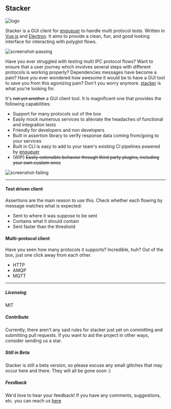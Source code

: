 ## Stacker

![logo](https://raw.githubusercontent.com/lopidio/stacker/master/build/logo-small.png)

Stacker is a GUI client for [enqueuer](https://enqueuer-land.github.io/enqueuer/) to handle multi protocol tests.
Written in [Vue.js](https://vuejs.org) and [Electron](https://electronjs.org).
It aims to provide a clean, fun, and good looking interface for interacting with polyglot flows.

![screenshot-passing](https://raw.githubusercontent.com/lopidio/stacker/master/docs/img/http-passing-test.png)

Have you ever struggled with testing multi IPC protocol flows?
Want to ensure that a user journey which involves several steps with different protocols is working properly?
Dependencies messages have become a pain?
Have you ever wondered how awesome it would be to have a GUI tool to save you from this agonizing pain?
Don't you worry anymore. [stacker](https://lopidio.github.io/stacker/) is what you're looking for.

It's ~~not yet another~~ a GUI client tool. It is magnificent one that provides the following capabilities:
- Support for many protocols out of the box
- Easily mock numerous services to alleviate the headaches of functional and integration tests
- Friendly for developers and non developers
- Built in assertion library to verify response data coming from/going to your services
- Built in CLI is easy to add to your team's existing CI pipelines powered by [enqueuer](https://enqueuer-land.github.io/enqueuer/)
- (WIP) ~~Easily extensible behavior through third party plugins, including your own custom ones~~

![screenshot-failing](https://raw.githubusercontent.com/lopidio/stacker/master/docs/img/failing-tests.png) 

------

#### Test driven client
Assertions are the main reason to use this. Check whether each flowing by message matches what is expected:

- Sent to where it was suppose to be sent
- Contains what it should contain
- Sent faster than the threshold

#### Multi-protocol client
Have you seen how many protocols it supports? Incredible, huh? Out of the box, just one click away from each other.

- HTTP
- AMQP
- MQTT

------

##### Licensing
MIT

##### Contribute
Currently, there aren't any said rules for stacker just yet on committing and submitting pull requests.
If you want to aid the project in other ways, consider sending us a star. 

##### Still in Beta
Stacker is still a beta version, so please excuse any small glitches that may occur here and there.
They will all be gone soon :)

##### Feedback
We'd love to hear your feedback!
If you have any comments, suggestions, etc. you can reach us [here](github.com/lopidio/stacker)

